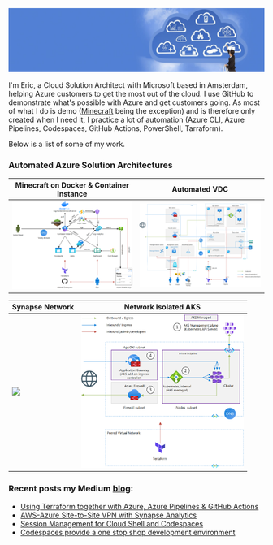 ![](images/1517654827293.jpeg)

I'm Eric, a Cloud Solution Architect with Microsoft based in Amsterdam, helping Azure customers to get the most out of the cloud. 
I use GitHub to demonstrate what's possible with Azure and get customers going. As most of what I do is demo ([Minecraft](https://github.com/geekzter/azure-minecraft-docker) being the exception) and is therefore only created when I need it, I practice a lot of automation (Azure CLI, Azure Pipelines, Codespaces, GitHub Actions, PowerShell, Tarraform). 

Below is a list of some of my work.

### Automated Azure Solution Architectures


Minecraft on Docker & Container Instance | Automated VDC
--- | --- 
<a href="https://github.com/geekzter/azure-minecraft-docker"><img width="320" src="https://github.com/geekzter/azure-minecraft-docker/raw/main/visuals/diagram.png"></a> | <a href="https://github.com/geekzter/azure-vdc"><img width="320" src="https://github.com/geekzter/azure-vdc/raw/master/diagram.png"></a>


Synapse Network | Network Isolated AKS
--- | --- 
<a href="https://github.com/geekzter/synapse-performance"><img width="320" src="https://github.com/geekzter/synapse-performance/raw/main/visuals/overview.png"></a> | <a href="https://github.com/geekzter/azure-aks"><img width="320" src="https://github.com/geekzter/azure-aks/raw/main/diagram.png"></a> 




### Recent posts my Medium [blog](https://geekzter.medium.com/):
- [Using Terraform together with Azure, Azure Pipelines & GitHub Actions](https://geekzter.medium.com/using-terraform-with-azure-azure-pipelines-github-actions-86e043bd0d9e)
- [AWS-Azure Site-to-Site VPN with Synapse Analytics](https://geekzter.medium.com/aws-azure-site-to-site-vpn-with-synapse-analytics-d38af287b388)
- [Session Management for Cloud Shell and Codespaces](https://geekzter.medium.com/session-management-for-cloud-shell-and-codespaces-29f474925c53)
- [Codespaces provide a one stop shop development environment](https://geekzter.medium.com/codespaces-provide-a-one-stop-shop-development-environment-8fbad6716d53)

